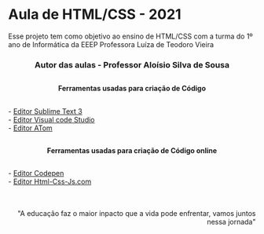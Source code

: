 <h1>Aula de HTML/CSS - 2021</h3>

Esse projeto tem como objetivo ao ensino de HTML/CSS com a turma do 1º ano de Informática da EEEP Professora Luíza de Teodoro Vieira
<h3 align="center">Autor das aulas - Professor Aloísio Silva de Sousa</h3>

##
<h4 align="center">Ferramentas usadas para criação de Código</h4>

##
<div>
 - <a href="https://www.sublimetext.com/3">Editor Sublime Text 3</a> <br>
 - <a href="https://code.visualstudio.com/download">Editor Visual code Studio</a> <br>
 - <a href="https://atom.br.uptodown.com/windows">Editor ATom</a>
</div>

##
<h4 align="center">Ferramentas usadas para criação de Código online</h4>

##
<div>
  - <a href="https://codepen.io/">Editor Codepen</a> <br>
  - <a href="https://html-css-js.com/">Editor Html-Css-Js.com</a> <br>
</div>
 <br>
 <br>
<p align="right">"A educação faz o maior inpacto que a vida pode enfrentar, vamos juntos nessa jornada"</p>

